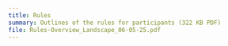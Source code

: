 ```yaml
---
title: Rules
summary: Outlines of the rules for participants (322 KB PDF)
file: Rules-Overview_Landscape_06-05-25.pdf
---
```

